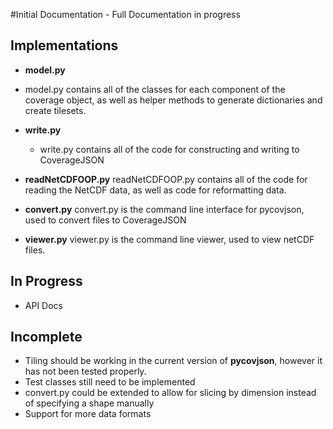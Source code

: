 #Initial Documentation - Full Documentation in progress

Implementations
---------------

* **model.py**
 * model.py contains all of the classes for each component of the coverage object, as well as helper methods to generate dictionaries and create tilesets.

* **write.py** 
  * write.py contains all of the code for constructing and writing to CoverageJSON

* **readNetCDFOOP.py**
readNetCDFOOP.py contains all of the code for reading the NetCDF data, as well as code for reformatting data.

* **convert.py**
convert.py is the command line interface for pycovjson, used to convert files to CoverageJSON

* **viewer.py**
viewer.py is the command line viewer, used to view netCDF files.

In Progress
-----------
* API Docs

Incomplete
----------

* Tiling should be working in the current version of **pycovjson**, 
however it has not been tested properly.
* Test classes still need to be implemented
* convert.py could be extended to allow for slicing by dimension instead of specifying a shape manually
* Support for more data formats

